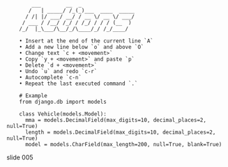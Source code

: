             ___        __  _
           /   | _____/ /_(_)___  ____  _____
          / /| |/ ___/ __/ / __ \/ __ \/ ___/
         / ___ / /__/ /_/ / /_/ / / / (__  )
        /_/  |_\___/\__/_/\____/_/ /_/____/

        • Insert at the end of the current line `A`
        • Add a new line below `o` and above `O`
        • Change text `c + <movement>`
        • Copy `y + <movement>` and paste `p`
        • Delete `d + <movement>`
        • Undo `u` and redo `c-r`
        • Autocomplete `c-n`
        • Repeat the last executed command `.`

        # Example
        from django.db import models

        class Vehicle(models.Model):
          mma = models.DecimalField(max_digits=10, decimal_places=2, null=True)
          length = models.DecimalField(max_digits=10, decimal_places=2, null=True)
          model = models.CharField(max_length=200, null=True, blank=True)
















































































slide 005
